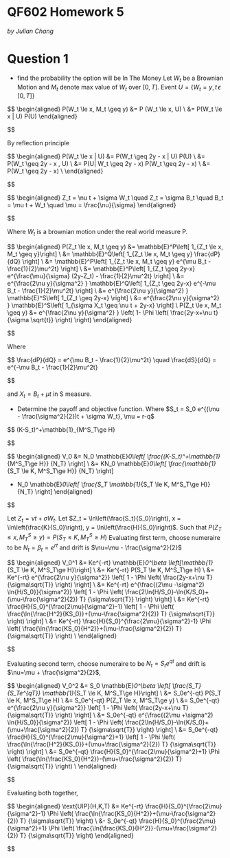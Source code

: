 # QF602 Homework 5

*by Julian Chang*

# Question 1

- find the probability the option will be In The Money
  Let $W_t$ be a Brownian Motion and $M_t$ denote max value of $W_t$ over $[0,T]$.
  Event  $U = \{W_t = y, t \, \epsilon \, [0,T] \}$

$$
\begin{aligned}
P(W_t \le x, M_t \geq y) &= P (W_t \le x, U) \\
						&= P(W_t \le x | U) P(U)
\end{aligned}

$$

By reflection principle

$$
\begin{aligned}
P(W_t \le x | U) &= P(W_t \geq 2y - x | U) P(U) \\
				&= P(W_t \geq 2y - x , U) \\
				&= P(U| W_t \geq 2y - x) P(W_t \geq 2y - x) \\
				&= P(W_t \geq 2y - x) \\
\end{aligned}

$$

$$
\begin{aligned}
Z_t = \nu t + \sigma W_t \quad Z_t = \sigma B_t \quad B_t = \mu t + W_t \quad \mu = \frac{\nu}{\sigma}
\end{aligned}

$$

Where $W_t$ is a brownian motion under the real world measure P.

$$
\begin{aligned}
P(Z_t \le x, M_t \geq y) &= \mathbb{E}^P\left[ 1_{Z_t \le x, M_t \geq y}\right] \\ 
						&= \mathbb{E}^Q\left[ 1_{Z_t \le x, M_t \geq y} \frac{dP}{dQ} \right]  \\
						&= \mathbb{E}^P\left[ 1_{Z_t \le x, M_t \geq y} 
								e^{\mu B_t - \frac{1}{2}\mu^2t} \right] \\
						&= \mathbb{E}^P\left[ 1_{Z_t \geq 2y-x} 
								e^{\frac{\mu}{\sigma} (2y-Z_t) - \frac{1}{2}\mu^2t} \right] \\ 
						&= e^{\frac{2\nu y}{\sigma^2} }
						\mathbb{E}^Q\left[ 1_{Z_t \geq 2y-x} 
								e^{-\mu B_t - \frac{1}{2}\mu^2t} \right] \\ 
						&= e^{\frac{2\nu y}{\sigma^2} }
						\mathbb{E}^S\left[ 1_{Z_t \geq 2y-x} \right] \\ 
						&= e^{\frac{2\nu y}{\sigma^2} }
						\mathbb{E}^S\left[ 1_{\sigma X_t \geq \nu t + 2y-x} \right] \\ 
P(Z_t \le x, M_t \geq y) &= e^{\frac{2\nu y}{\sigma^2} } 
						\left(
							1- \Phi
								\left(
									\frac{2y-x+\nu t}{\sigma \sqrt{t}}
								\right)
						\right)
\end{aligned}

$$

Where

$$
\frac{dP}{dQ} = e^{\mu B_t - \frac{1}{2}\mu^2t} \quad \frac{dS}{dQ} = e^{-\mu B_t - \frac{1}{2}\mu^2t}

$$

and $X_t = B_t + \mu t$ in S measure.

- Determine the payoff and objective function. Where $S_t = S_0 e^{(\mu - \frac{\sigma^2}{2})t + \sigma W_t}, \mu = r-q$

$$
(K-S_t)^+\mathbb{1}_{M^S_T\ge H}

$$

$$
\begin{aligned}
V_0 &= N_0 \mathbb{E}_0\left[
				\frac{(K-S_t)^+\mathbb{1}_{M^S_T\ge H}}
				{N_T}
		\right] \\
&= KN_0 \mathbb{E}_0\left[
				\frac{\mathbb{1}_{S_T \le K, M^S_T\ge H}}
				{N_T}
		\right]
- N_0 \mathbb{E}_0\left[
				\frac{S_T \mathbb{1}_{S_T \le K, M^S_T\ge H}}
				{N_T}
		\right]
\end{aligned}

$$

Let $Z_t=\nu t + \sigma W_t$. Let $Z_t = \ln\left(\frac{S_t}{S_0}\right), x = \ln\left(\frac{K}{S_0}\right), y = \ln\left(\frac{H}{S_0}\right)$. Such that $P(Z_T \le x, M^S_T\ge y) = P(S_T \le K, M^S_T\ge H)$
Evaluating first term, choose numeraire to be $N_t = \beta_t = e^{rt}$ and drift is $\nu=\mu - \frac{\sigma^2}{2}$

$$
\begin{aligned} 
V_0^1 &= Ke^{-rt} \mathbb{E}_0^\beta \left[\mathbb{1}_{S_T \le K, M^S_T\ge H}\right] \\
		&= Ke^{-rt} P(S_T \le K, M^S_T\ge H) \\
		&= Ke^{-rt} e^{\frac{2\nu y}{\sigma^2}} \left[ 1 - \Phi \left( 
					\frac{2y-x+\nu T}
						{\sigma\sqrt{T}}
				\right) 
			\right] \\
		&= Ke^{-rt} e^{\frac{(2\mu -\sigma^2) \ln{H/S_0}}{\sigma^2}} \left[ 1 - \Phi \left( 
					\frac{2\ln{H/S_0}-\ln{K/S_0}+(\mu-\frac{\sigma^2}{2}) T}
						{\sigma\sqrt{T}}
				\right) 
			\right] \\
		&= Ke^{-rt} \frac{H}{S_0}^{\frac{2\mu}{\sigma^2}-1} \left[ 1 - \Phi \left( 
					\frac{\ln{\frac{H^2}{KS_0}}+(\mu-\frac{\sigma^2}{2}) T}
						{\sigma\sqrt{T}}
				\right) 
			\right] \\
		&= Ke^{-rt} \frac{H}{S_0}^{\frac{2\mu}{\sigma^2}-1} \Phi \left( 
					\frac{\ln{\frac{KS_0}{H^2}}+(\mu-\frac{\sigma^2}{2}) T}
						{\sigma\sqrt{T}}
				\right) \\
\end{aligned}

$$

Evaluating second term, choose numeraire to be $N_t = S_t e^{qt}$ and drift is $\nu=\mu + \frac{\sigma^2}{2}$,

$$
\begin{aligned} 
V_0^2 &= S_0 \mathbb{E}_0^\beta \left[ \frac{S_T}{S_Te^{qT}} \mathbb{1}_{S_T \le K, M^S_T\ge H}\right] \\
		&= S_0e^{-qt} P(S_T \le K, M^S_T\ge H) \\
		&= S_0e^{-qt} P(Z_T \le x, M^S_T\ge y) \\
		&= S_0e^{-qt} e^{\frac{2\nu y}{\sigma^2}} \left[ 1 - \Phi \left( 
					\frac{2y-x+\nu T}
						{\sigma\sqrt{T}}
				\right) 
			\right] \\
		&= S_0e^{-qt} e^{\frac{(2\mu +\sigma^2) \ln{H/S_0}}{\sigma^2}} \left[ 1 - \Phi \left( 
					\frac{2\ln{H/S_0}-\ln{K/S_0}+(\mu+\frac{\sigma^2}{2}) T}
						{\sigma\sqrt{T}}
				\right) 
			\right] \\
		&= S_0e^{-qt} \frac{H}{S_0}^{\frac{2\mu}{\sigma^2}+1} \left[ 1 - \Phi \left( 
					\frac{\ln{\frac{H^2}{KS_0}}+(\mu+\frac{\sigma^2}{2}) T}
						{\sigma\sqrt{T}}
				\right) 
			\right] \\
		&= S_0e^{-qt} \frac{H}{S_0}^{\frac{2\mu}{\sigma^2}+1} \Phi \left( 
					\frac{\ln{\frac{KS_0}{H^2}}-(\mu+\frac{\sigma^2}{2}) T}
						{\sigma\sqrt{T}}
				\right) \\
\end{aligned}

$$

Evaluating both together,

$$
\begin{aligned}
\text{UIP}(H,K,T)
		&= Ke^{-rt} \frac{H}{S_0}^{\frac{2\mu}{\sigma^2}-1} \Phi \left( 
					\frac{\ln{\frac{KS_0}{H^2}}+(\mu-\frac{\sigma^2}{2}) T}
						{\sigma\sqrt{T}}
				\right) 
		\\ &-	S_0e^{-qt} \frac{H}{S_0}^{\frac{2\mu}{\sigma^2}+1} \Phi \left( 
					\frac{\ln{\frac{KS_0}{H^2}}-(\mu+\frac{\sigma^2}{2}) T}
						{\sigma\sqrt{T}}
				\right)
\end{aligned}

$$
